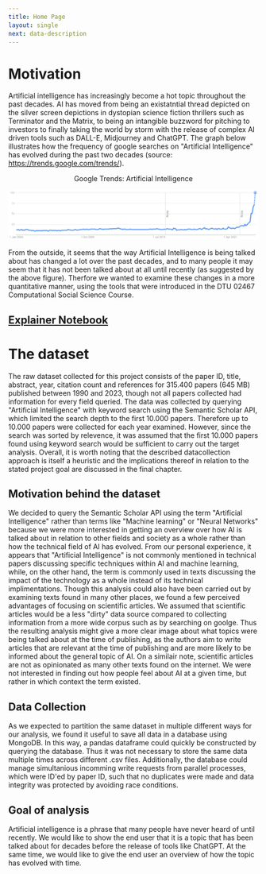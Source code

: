 ```yaml
---
title: Home Page
layout: single
next: data-description
---
```


# Motivation 
Artificial intelligence has increasingly become a hot topic throughout the past decades. AI has moved from being an existatntial thread depicted on the silver screen depictions in dystopian science fiction thrillers such as Terminator and the Matrix, to being an intangible buzzword for pitching to investors to finally taking the world by storm with the release of complex AI driven tools such as  DALL-E, Midjourney  and ChatGPT. The graph below illustrates how the frequency of google searches on "Artificial Intelligence" has evolved during the past two decades (source: https://trends.google.com/trends/).

<center>Google Trends: Artificial Intelligence</center>

![Picture](/images/google_trends_AI.png)

From the outside, it seems that the way Artificial Intelligence is being talked about has changed a lot over the past decades, and to many people it may seem that it has not been talked about at all until recently (as suggested by the above figure). Therfore we wanted to examine these changes in a more quantitative manner, using the tools that were introduced in the DTU 02467 Computational Social Science Course.

## [Explainer Notebook](explainer-notebook.html)

# The dataset

The raw dataset collected for this project consists of the paper ID, title, abstract, year, citation count and references for 315.400 papers (645 MB) published between 1990 and 2023, though not all papers collected had information for every field queried. The data was collected by querying "Artificial Intelligence" with keyword search using the Semantic Scholar API, which limited the search depth to the first 10.000 papers. Therefore up to 10.000 papers were collected for each year examined. However, since the search was sorted by relevence, it was assumed that the first 10.000 papers found using keyword search would be sufficient to carry out the target analysis. Overall, it is worth noting that the described datacollection approach is itself a heuristic and the implications thereof in relation to the stated project goal are discussed in the final chapter.

## Motivation behind the dataset
We decided to query the Semantic Scholar API using the term "Artificial Intelligence" rather than terms like "Machine learning" or "Neural Networks" because we were more interested in getting an overview over how AI is talked about in relation to other fields and society as a whole rather than how the technical field of AI has evolved. From our personal experience, it appears that "Artificial Intelligence" is not commonly mentioned in technical papers discussing specific techniques within AI and machine learning, while, on the other hand, the term is commonly used in texts discussing the impact of the technology as a whole instead of its technical implimentations. 
Though this analysis could also have been carried out by examining texts found in many other places, we found a few perceived advantages of focusing on scientific articles. We assumed that scientific articles would be a less "dirty" data source compared to collecting information from a more wide corpus such as by searching on goolge. Thus the resulting analysis might give a more clear image about what topics were being talked about at the time of publishing, as the authors aim to write articles that are relevant at the time of publishing and are more likely to be informed about the general topic of AI. On a similair note, scientific articles are not as opinionated as many other texts found on the internet. We were not interested in finding out how people feel about AI at a given time, but rather in which context the term existed.


## Data Collection
As we expected to partition the same dataset in multiple different ways for our analysis, we found it useful to save all data in a database using MongoDB. In this way, a pandas dataframe could quickly be constructed by querying the database. Thus it was not necessary to store the same data multiple times across different .csv files. Additionally, the database could manage simultanious incomming write requests from parallel processes, which were ID'ed by paper ID, such that no duplicates were made and data integrity was protected by avoiding race conditions.

## Goal of analysis
Artificial intelligence is a phrase that many people have never heard of until recently. We would like to show the end user that it is a topic that has been talked about for decades before the release of tools like ChatGPT. At the same time, we would like to give the end user an overview of how the topic has evolved with time.